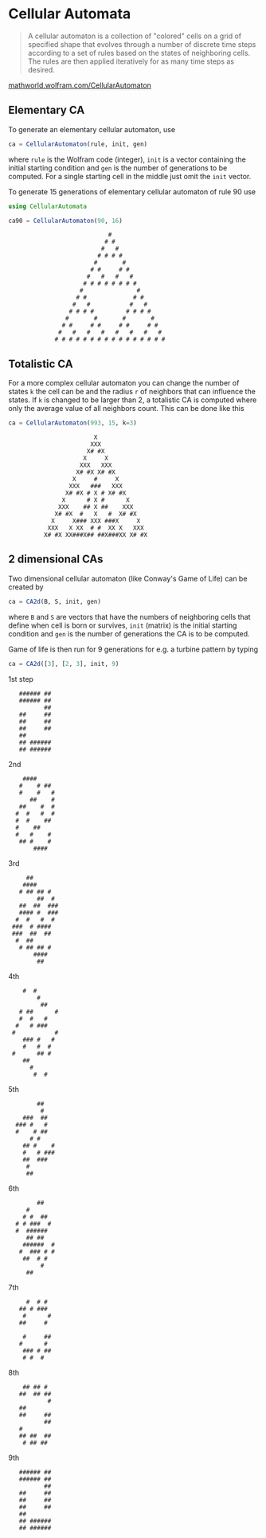 Cellular Automata
===================

> A cellular automaton is a collection of "colored" cells on a grid of specified shape that evolves through a number of discrete time steps according to a set of rules based on the states of neighboring cells. 
> The rules are then applied iteratively for as many time steps as desired.

[mathworld.wolfram.com/CellularAutomaton](http://mathworld.wolfram.com/CellularAutomaton.html)


Elementary CA
-------------
To generate an elementary cellular automaton, use
```julia
ca = CellularAutomaton(rule, init, gen)
```
where `rule` is the Wolfram code (integer), `init` is a vector containing the initial starting condition and `gen` is the number of generations to be computed.
For a single starting cell in the middle just omit the `init` vector.

To generate 15 generations of elementary cellular automaton of rule 90 use
```julia
using CellularAutomata

ca90 = CellularAutomaton(90, 16)
```
                                #                                    
                               # #                                   
                              #   #                                  
                             # # # #                                 
                            #       #                                
                           # #     # #                               
                          #   #   #   #                              
                         # # # # # # # #                             
                        #               #                            
                       # #             # #                           
                      #   #           #   #                          
                     # # # #         # # # #                         
                    #       #       #       #                        
                   # #     # #     # #     # #                       
                  #   #   #   #   #   #   #   #                      
                 # # # # # # # # # # # # # # # #                     


Totalistic CA
-------------

For a more complex cellular automaton you can change the number of states `k` the cell can be and the radius `r` of neighbors that can influence the states.
If `k` is changed to be larger than 2, a totalistic CA is computed where only the average value of all neighbors count.
This can be done like this
```julia
ca = CellularAutomaton(993, 15, k=3)
```
	                        X                         
	                       XXX                        
	                      X# #X                       
	                     X     X                      
	                    XXX   XXX                     
	                   X# #X X# #X                    
	                  X     #     X                   
	                 XXX   ###   XXX                  
	                X# #X # X # X# #X                 
	               X      # X #      X                
	              XXX    ## X ##    XXX               
	             X# #X  #   X   #  X# #X              
	            X     X### XXX ###X     X             
	           XXX   X XX  # #  XX X   XXX            
	          X# #X XX###X## ##X###XX X# #X           


2 dimensional CAs
-----------------

Two dimensional cellular automaton (like Conway's Game of Life) can be created by
```julia
ca = CA2d(B, S, init, gen)
```
where `B` and `S` are vectors that have the numbers of neighboring cells that define when cell is born or survives, `init` (matrix) is the initial starting condition and `gen` is the number of generations the CA is to be computed.

Game of life is then run for 9 generations for e.g. a turbine pattern by typing
```julia
ca = CA2d([3], [2, 3], init, 9)
```

1st step

	   ###### ##        
	   ###### ##        
	          ##        
	   ##     ##        
	   ##     ##        
	   ##     ##        
	   ##               
	   ## ######        
	   ## ######        
	                    

2nd	       
             
	    ####            
	   #    # ##        
	   #    #   #       
	      ##    #       
	   ##    #  #       
	  #  #   #  #       
	  #  #    ##        
	  #    ##           
	  #   #    #        
	   ## #    #        
	       ####         
	               
     
3rd	     
               
	     ##             
	    ####            
	   # ## ## #        
	        ##  #       
	   ##  ##  ###      
	   #### #  ###      
	  #  #   #  #       
	 ###  # ####        
	 ###  ##  ##        
	  #  ##             
	   # ## ## #        
	       ####         
	        ##          
	             
       
4th

	    #  #            
	        #           
	         ##         
	   # ##      #      
	   #  #   #         
	  #   # ###         
	 #           #      
	    ### #   #       
	    #   #  #        
	 #      ## #        
	    ##              
	      #             
	       #  #         

	                    
5th

	        ##          
	         #          
	    ###  ##         
	  ### #   #         
	  #    # ##         
	      # #           
	    ## #    #       
	    #   # ###       
	    ##  ###         
	     #              
	     ##             


6th

	        ##          
	     #              
	    # #  ##         
	  # # ###  #        
	  #  ######         
	     ## ##          
	    ######  #       
	   #  ### # #       
	    ##  # #         
	         #          
	     ##             

	                    
7th	 
                   
	     #  # #         
	   ## # ###         
	    #      #        
	   ##     #         
	                    
	    #     ##        
	   #      #         
	    ### # ##        
	    # #  #          
	     
               
8th	                    

	    ## ## #         
	   ##  ## ##        
	           #        
	   ##               
	   ##     ##        
	          ##        
	   #                
	   ## ##  ##        
	    # ## ##         

	                    
9th	                    

	   ###### ##        
	   ###### ##        
	          ##        
	   ##     ##        
	   ##     ##        
	   ##     ##        
	   ##               
	   ## ######        
	   ## ######        
	            	                    
	                    
	                    
	                    
	                    
